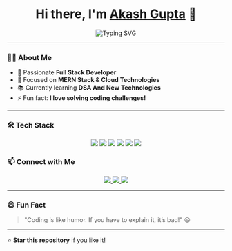 <h1 align="center">Hi there, I'm <a href="https://github.com/your-username">Akash Gupta</a> 👋</h1>

<p align="center">
  <img src="https://readme-typing-svg.demolab.com?font=Fira+Code&size=20&pause=1000&color=F7B93E&width=435&lines=Full+Stack+Developer;JavaScript+%7C+Node.js+%7C+React;Passionate+about+Open-Source+%F0%9F%94%A5" alt="Typing SVG" />
</p>

---

### **👨‍💻 About Me**
- 🚀 Passionate **Full Stack Developer**
- 🎯 Focused on **MERN Stack & Cloud Technologies**
- 📚 Currently learning **DSA And New Technologies**
- ⚡ Fun fact: **I love solving coding challenges!**  

---

### **🛠 Tech Stack**
<p align="center">
  <img src="https://img.shields.io/badge/HTML5-%23E34F26.svg?style=for-the-badge&logo=html5&logoColor=white" />
  <img src="https://img.shields.io/badge/CSS3-%231572B6.svg?style=for-the-badge&logo=css3&logoColor=white" />
  <img src="https://img.shields.io/badge/JavaScript-%23F7DF1E.svg?style=for-the-badge&logo=javascript&logoColor=black" />
  <img src="https://img.shields.io/badge/Node.js-%23339933.svg?style=for-the-badge&logo=node.js&logoColor=white" />
  <img src="https://img.shields.io/badge/Express.js-%23000000.svg?style=for-the-badge&logo=express&logoColor=white" />
  <img src="https://img.shields.io/badge/MongoDB-%2347A248.svg?style=for-the-badge&logo=mongodb&logoColor=white" />
</p>



### **📫 Connect with Me**
<p align="center">
  <a href="https://linkedin.com/in/akash-gupta-06b0a6280" target="_blank">
    <img src="https://img.shields.io/badge/LinkedIn-%230A66C2.svg?style=for-the-badge&logo=linkedin&logoColor=white" />
  </a>
  <a href="mailto:ag44834@gmail.com">
    <img src="https://img.shields.io/badge/Gmail-%23D14836.svg?style=for-the-badge&logo=gmail&logoColor=white" />
  </a>
  <a href="https://akash-cq.github.io/Portfoilio/">
    <img src="https://img.shields.io/badge/Portfolio-%2312100E.svg?style=for-the-badge&logo=firefox&logoColor=white" />
  </a>
</p>

---

### **😄 Fun Fact**
> "Coding is like humor. If you have to explain it, it’s bad!" 😆  

---

⭐ **Star this repository** if you like it!  
